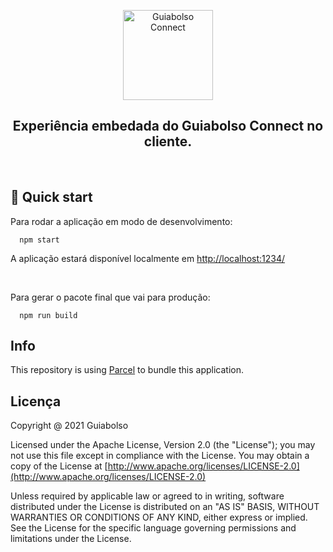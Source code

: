 <p align="center">
  <img alt="Guiabolso Connect" src="https://user-images.githubusercontent.com/3269950/75885087-a6d3cd00-5e04-11ea-8c35-e919fd05410b.png" width="144" />
</p>

<h2 align="center">
  Experiência embedada do Guiabolso Connect no cliente.
</h1>

<br />

## 🚀 Quick start

Para rodar a aplicação em modo de desenvolvimento:

```shell
  npm start
```

A aplicação estará disponível localmente em [http://localhost:1234/](http://localhost:1234/)

<br />

Para gerar o pacote final que vai para produção:

```shell
  npm run build
```

## Info

This repository is using [Parcel](https://parceljs.org/getting_started.html) to bundle this application.


## Licença

Copyright @ 2021 Guiabolso

Licensed under the Apache License, Version 2.0 (the "License"); you may not use this file except in compliance with the License. You may obtain a copy of the License at [http://www.apache.org/licenses/LICENSE-2.0](http://www.apache.org/licenses/LICENSE-2.0)

Unless required by applicable law or agreed to in writing, software distributed under the License is distributed on an "AS IS" BASIS, WITHOUT WARRANTIES OR CONDITIONS OF ANY KIND, either express or implied. See the License for the specific language governing permissions and limitations under the License.
